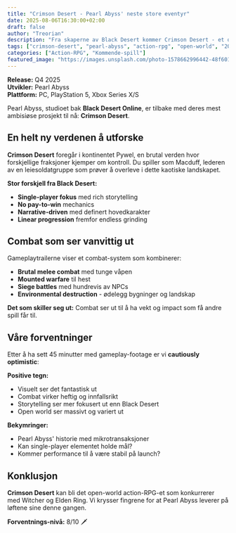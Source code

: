```yaml
---
title: "Crimson Desert - Pearl Abyss' neste store eventyr"
date: 2025-08-06T16:30:00+02:00
draft: false
author: "Treorian"
description: "Fra skaperne av Black Desert kommer Crimson Desert - et open-world action-RPG som lover å revolusjonere sjangeren"
tags: ["crimson-desert", "pearl-abyss", "action-rpg", "open-world", "2025"]
categories: ["Action-RPG", "Kommende-spill"]
featured_image: "https://images.unsplash.com/photo-1578662996442-48f60103fc96?w=800"
---
```


**Release:** Q4 2025  
**Utvikler:** Pearl Abyss  
**Plattform:** PC, PlayStation 5, Xbox Series X/S  

Pearl Abyss, studioet bak **Black Desert Online**, er tilbake med deres mest ambisiøse prosjekt til nå: **Crimson Desert**.

## En helt ny verdenen å utforske

**Crimson Desert** foregår i kontinentet Pywel, en brutal verden hvor forskjellige fraksjoner kjemper om kontroll. Du spiller som Macduff, lederen av en leiesoldatgruppe som prøver å overleve i dette kaotiske landskapet.

**Stor forskjell fra Black Desert:**
- **Single-player fokus** med rich storytelling
- **No pay-to-win** mechanics
- **Narrative-driven** med definert hovedkarakter
- **Linear progression** fremfor endless grinding

## Combat som ser vanvittig ut

Gameplaytrailerne viser et combat-system som kombinerer:
- **Brutal melee combat** med tunge våpen
- **Mounted warfare** til hest
- **Siege battles** med hundrevis av NPCs
- **Environmental destruction** - ødelegg bygninger og landskap

**Det som skiller seg ut:** Combat ser ut til å ha vekt og impact som få andre spill får til.

## Våre forventninger

Etter å ha sett 45 minutter med gameplay-footage er vi **cautiously optimistic**:

**Positive tegn:**
- Visuelt ser det fantastisk ut
- Combat virker heftig og innfallsrikt  
- Storytelling ser mer fokusert ut enn Black Desert
- Open world ser massivt og variert ut

**Bekymringer:**
- Pearl Abyss' historie med mikrotransaksjoner
- Kan single-player elementet holde mål?
- Kommer performance til å være stabil på launch?

## Konklusjon

**Crimson Desert** kan bli det open-world action-RPG-et som konkurrerer med Witcher og Elden Ring. Vi krysser fingrene for at Pearl Abyss leverer på løftene sine denne gangen.

**Forventnings-nivå:** 8/10 🗡️